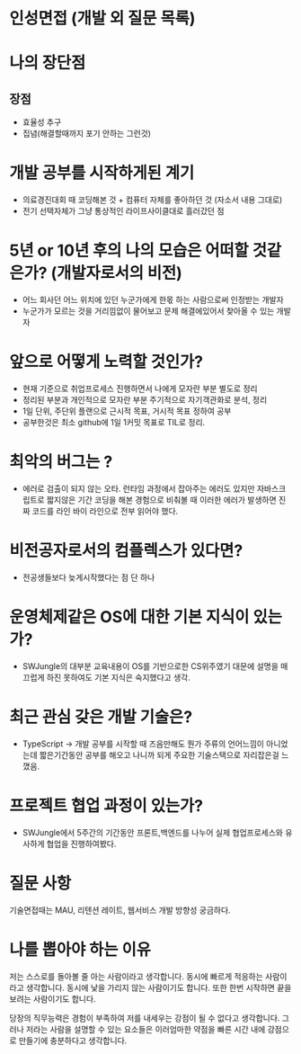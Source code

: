 <style>
    h1 {
        border-bottom : none;
    }
</style>

# 인성면접 (개발 외 질문 목록)

# 나의 장단점

## 장점

-   효율성 추구
-   집념(해결할때까지 포기 안하는 그런것)

# 개발 공부를 시작하게된 계기

-   의료경진대회 때 코딩해본 것 + 컴퓨터 자체를 좋아하던 것 (자소서 내용 그대로)
-   전기 선택자체가 그냥 통상적인 라이프사이클대로 흘러갔던 점

# 5년 or 10년 후의 나의 모습은 어떠할 것같은가? (개발자로서의 비전)

-   어느 회사던 어느 위치에 있던 누군가에게 한몫 하는 사람으로써 인정받는 개발자
-   누군가가 모르는 것을 거리낌없이 물어보고 문제 해결에있어서 찾아올 수 있는 개발자

# 앞으로 어떻게 노력할 것인가?

-   현재 기준으로 취업프로세스 진행하면서 나에게 모자란 부분 별도로 정리
-   정리된 부분과 개인적으로 모자란 부분 주기적으로 자기객관화로 분석, 정리
-   1일 단위, 주단위 플랜으로 근시적 목표, 거시적 목표 정하여 공부
-   공부한것은 최소 github에 1일 1커밋 목표로 TIL로 정리.

# 최악의 버그는 ?

-   에러로 검출이 되지 않는 오타. 런타임 과정에서 잡아주는 에러도 있지만 자바스크립트로 짧지않은 기간 코딩을 해본 경험으로 비춰볼 때 이러한 에러가 발생하면 진짜 코드를 라인 바이 라인으로 전부 읽어야 했다.

# 비전공자로서의 컴플렉스가 있다면?

-   전공생들보다 늦게시작했다는 점 단 하나

# 운영체제같은 OS에 대한 기본 지식이 있는가?

-   SWJungle의 대부분 교육내용이 OS를 기반으로한 CS위주였기 대문에 설명을 매끄럽게 하진 못하여도 기본 지식은 숙지했다고 생각.

# 최근 관심 갖은 개발 기술은?

-   TypeScript -> 개발 공부를 시작할 때 즈음만해도 뭔가 주류의 언어느낌이 아니었는데 짧은기간동안 공부를 해오고 나니까 되게 주요한 기술스택으로 자리잡은걸 느꼈음.

# 프로젝트 협업 과정이 있는가?

-   SWJungle에서 5주간의 기간동안 프론트,백엔드를 나누어 실제 협업프로세스와 유사하게 협업을 진행하여봤다.

# 질문 사항

기술면접때는 MAU, 리텐션 레이트, 웹서비스 개발 방향성 궁금하다.

# 나를 뽑아야 하는 이유

저는 스스로를 돌아볼 줄 아는 사람이라고 생각합니다. 동시에 빠르게 적응하는 사람이라고 생각합니다. 동시에 낯을 가리지 않는 사람이기도 합니다. 또한 한번 시작하면 끝을 보려는 사람이기도 합니다.

당장의 직무능력은 경험이 부족하여 저를 내세우는 강점이 될 수 없다고 생각합니다. 그러나 저라는 사람을 설명할 수 있는 요소들은 이러엄마한 약점을 빠른 시간 내에 강점으로 만들기에 충분하다고 생각합니다.
